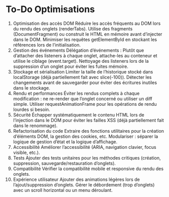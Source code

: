 # To-Do Optimisations
1. Optimisation des accès DOM
Réduire les accès fréquents au DOM lors du rendu des onglets (renderTabs). Utilise des fragments (DocumentFragment) ou construit le HTML en mémoire avant d’injecter dans le DOM.
Minimiser les requêtes getElementById en stockant les références lors de l’initialisation.
1. Gestion des événements
Délégation d’événements : Plutôt que d’attacher des listeners à chaque onglet, attache-les au conteneur et utilise le ciblage (event.target).
Nettoyage des listeners lors de la suppression d’un onglet pour éviter les fuites mémoire.
1. Stockage et sérialisation
Limiter la taille de l’historique stocké dans localStorage (déjà partiellement fait avec slice(-100)).
Détecter les changements avant de sauvegarder pour éviter des écritures inutiles dans le stockage.
1. Rendu et performances
Éviter les rendus complets à chaque modification : ne re-render que l’onglet concerné ou utiliser un diff simple.
Utiliser requestAnimationFrame pour les opérations de rendu lourdes si besoin.
1. Sécurité
Échapper systématiquement le contenu HTML lors de l’injection dans le DOM pour éviter les failles XSS (déjà partiellement fait dans le renommage).
1. Refactorisation du code
Extraire des fonctions utilitaires pour la création d’éléments DOM, la gestion des cookies, etc.
Modulariser : séparer la logique de gestion d’état et la logique d’affichage.
1. Accessibilité
Améliorer l’accessibilité (ARIA, navigation clavier, focus visible, etc.).
1. Tests
Ajouter des tests unitaires pour les méthodes critiques (création, suppression, sauvegarde/restauration d’onglets).
1. Compatibilité
Vérifier la compatibilité mobile et responsive du rendu des onglets.
1.  Expérience utilisateur
Ajouter des animations légères lors de l’ajout/suppression d’onglets.
Gérer le débordement (trop d’onglets) avec un scroll horizontal ou un menu déroulant.